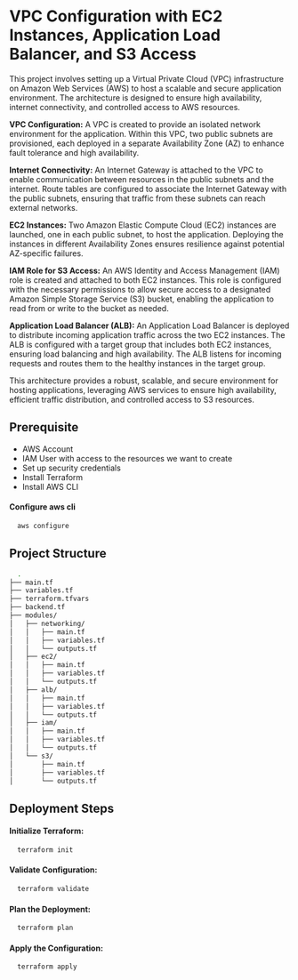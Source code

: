 
# VPC Configuration with EC2 Instances, Application Load Balancer, and S3 Access

This project involves setting up a Virtual Private Cloud (VPC) infrastructure on Amazon Web Services (AWS) to host a scalable and secure application environment. The architecture is designed to ensure high availability, internet connectivity, and controlled access to AWS resources.

<b>VPC Configuration:</b> A VPC is created to provide an isolated network environment for the application. Within this VPC, two public subnets are provisioned, each deployed in a separate Availability Zone (AZ) to enhance fault tolerance and high availability.

<b>Internet Connectivity:</b> An Internet Gateway is attached to the VPC to enable communication between resources in the public subnets and the internet. Route tables are configured to associate the Internet Gateway with the public subnets, ensuring that traffic from these subnets can reach external networks.

<b>EC2 Instances:</b> Two Amazon Elastic Compute Cloud (EC2) instances are launched, one in each public subnet, to host the application. Deploying the instances in different Availability Zones ensures resilience against potential AZ-specific failures.

<b>IAM Role for S3 Access:</b> An AWS Identity and Access Management (IAM) role is created and attached to both EC2 instances. This role is configured with the necessary permissions to allow secure access to a designated Amazon Simple Storage Service (S3) bucket, enabling the application to read from or write to the bucket as needed.

<b>Application Load Balancer (ALB):</b> An Application Load Balancer is deployed to distribute incoming application traffic across the two EC2 instances. The ALB is configured with a target group that includes both EC2 instances, ensuring load balancing and high availability. The ALB listens for incoming requests and routes them to the healthy instances in the target group.

This architecture provides a robust, scalable, and secure environment for hosting applications, leveraging AWS services to ensure high availability, efficient traffic distribution, and controlled access to S3 resources.

## Prerequisite

- AWS Account
- IAM User with access to the resources we want to create
- Set up security credentials
- Install Terraform
- Install AWS CLI

#### Configure aws cli

```bash
  aws configure
```
## Project Structure
```bash
  .
├── main.tf
├── variables.tf
├── terraform.tfvars
├── backend.tf
├── modules/
│   ├── networking/
│   │   ├── main.tf
│   │   ├── variables.tf
│   │   └── outputs.tf
│   ├── ec2/
│   │   ├── main.tf
│   │   ├── variables.tf
│   │   └── outputs.tf
│   ├── alb/
│   │   ├── main.tf
│   │   ├── variables.tf
│   │   └── outputs.tf
│   ├── iam/
│   │   ├── main.tf
│   │   ├── variables.tf
│   │   └── outputs.tf
│   └── s3/
│       ├── main.tf
│       ├── variables.tf
│       └── outputs.tf
```
## Deployment Steps

#### Initialize Terraform:
```bash
  terraform init
```
#### Validate Configuration:
```bash
  terraform validate
```
#### Plan the Deployment:
```bash
  terraform plan
```
#### Apply the Configuration:
```bash
  terraform apply 
```
